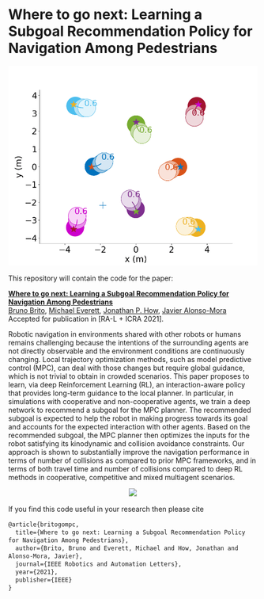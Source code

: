 # Where to go next: Learning a Subgoal Recommendation Policy for Navigation Among Pedestrians

<img src="figs/000_MPCRLPolicy_8agents.gif" alt="">

This repository will contain the code for the paper:

**<a href="https://arxiv.org/abs/1803.10892">Where to go next: Learning a Subgoal Recommendation Policy for Navigation Among Pedestrians</a>**
<br>
<a href="http://www.tudelft.nl/staff/bruno.debrito/">Bruno Brito</a>,
<a href="http://mfe.mit.edu/">Michael Everett</a>,
<a href="http://www.mit.edu/~jhow/">Jonathan P. How</a>,
<a href="http://www.tudelft.nl/staff/j.alonsomora/">Javier Alonso-Mora</a>
<br>
Accepted for publication in [RA-L + ICRA 2021].

Robotic navigation in environments shared with other robots or humans remains challenging because the intentions of the surrounding agents are not directly observable and the environment conditions are continuously changing. 
Local trajectory optimization methods, such as model predictive control (MPC), can deal with those changes but require global guidance, which is not trivial to obtain in crowded scenarios.
This paper proposes to learn, via deep Reinforcement Learning (RL), an interaction-aware policy that provides long-term guidance to the local planner. In particular, in simulations with cooperative and non-cooperative agents, we train a deep network to recommend a subgoal for the MPC planner. The recommended subgoal is expected to help the robot in making progress towards its goal and accounts for the expected interaction with other agents. Based on the recommended subgoal, the MPC planner then optimizes the inputs for the robot satisfying its kinodynamic and collision avoidance constraints.
Our approach is shown to substantially improve the navigation performance in terms of
number of collisions as compared to prior MPC frameworks, and in terms of both travel time and number of collisions compared to deep RL methods in cooperative, competitive and mixed multiagent scenarios.

<div align='center'>
<img src="figs/072_MPCRLPolicy_10agents.gif"></img>
</div>

If you find this code useful in your research then please cite
```
@article{britogompc,
  title={Where to go next: Learning a Subgoal Recommendation Policy for Navigation Among Pedestrians},
  author={Brito, Bruno and Everett, Michael and How, Jonathan and Alonso-Mora, Javier},
  journal={IEEE Robotics and Automation Letters},
  year={2021},
  publisher={IEEE}
}
```